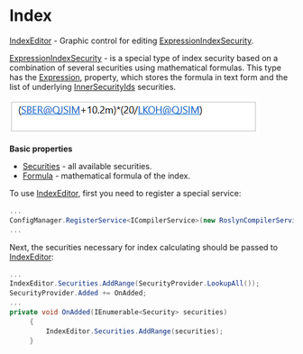# Index

[IndexEditor](../api/StockSharp.Xaml.IndexEditor.html) \- Graphic control for editing [ExpressionIndexSecurity](../api/StockSharp.Algo.Expressions.ExpressionIndexSecurity.html). 

[ExpressionIndexSecurity](../api/StockSharp.Algo.Expressions.ExpressionIndexSecurity.html) \- is a special type of index security based on a combination of several securities using mathematical formulas. This type has the [Expression](../api/StockSharp.Algo.Expressions.ExpressionIndexSecurity.Expression.html), property, which stores the formula in text form and the list of underlying [InnerSecurityIds](../api/StockSharp.Algo.Expressions.ExpressionIndexSecurity.InnerSecurityIds.html) securities. 

![GUI IndexSecurityWindow](../images/GUI_IndexSecurityWindow.png)

**Basic properties**

- [Securities](../api/StockSharp.Xaml.IndexEditor.Securities.html) \- all available securities.
- [Formula](../api/StockSharp.Xaml.IndexEditor.Formula.html) \- mathematical formula of the index.

To use [IndexEditor](../api/StockSharp.Xaml.IndexEditor.html), first you need to register a special service:

```cs
...
ConfigManager.RegisterService<ICompilerService>(new RoslynCompilerService());
...
```

Next, the securities necessary for index calculating should be passed to [IndexEditor](../api/StockSharp.Xaml.IndexEditor.html):

```cs
...
IndexEditor.Securities.AddRange(SecurityProvider.LookupAll());
SecurityProvider.Added += OnAdded;
...
private void OnAdded(IEnumerable<Security> securities)
     {
         IndexEditor.Securities.AddRange(securities);
     }
```

